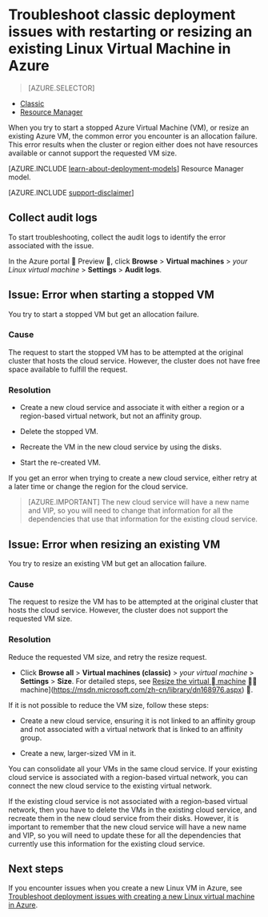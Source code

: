 <properties
   pageTitle="VM restarting or resizing issues | Microsoft Azure"
   description="Troubleshoot classic deployment issues with restarting or resizing an existing Linux Virtual Machine in Azure"
   services="virtual-machines-linux"
   documentationCenter=""
   authors="Deland-Han"
   manager="felixwu"
   editor=""
   tags="top-support-issue"/>

<tags
	ms.service="virtual-machines-linux"
	ms.date="06/16/2016"
	wacn.date=""/>

# Troubleshoot classic deployment issues with restarting or resizing an existing Linux Virtual Machine in Azure

> [AZURE.SELECTOR]
- [Classic](/documentation/articles/virtual-machines-linux-classic-restart-resize-error-troubleshooting/)
- [Resource Manager](/documentation/articles/virtual-machines-linux-restart-resize-error-troubleshooting/)

When you try to start a stopped Azure Virtual Machine (VM), or resize an existing Azure VM, the common error you encounter is an allocation failure. This error results when the cluster or region either does not have resources available or cannot support the requested VM size.

[AZURE.INCLUDE [learn-about-deployment-models](../includes/learn-about-deployment-models-classic-include.md)] Resource Manager model.

[AZURE.INCLUDE [support-disclaimer](../includes/support-disclaimer.md)]

## Collect audit logs

To start troubleshooting, collect the audit logs to identify the error associated with the issue.

In the Azure portal  Preview , click **Browse** > **Virtual machines** > _your Linux virtual machine_ > **Settings** > **Audit logs**.

## Issue: Error when starting a stopped VM

You try to start a stopped VM but get an allocation failure.

### Cause

The request to start the stopped VM has to be attempted at the original cluster that hosts the cloud service. However, the cluster does not have free space available to fulfill the request.

### Resolution

* Create a new cloud service and associate it with either a region or a region-based virtual network, but not an affinity group.

* Delete the stopped VM.

* Recreate the VM in the new cloud service by using the disks.

* Start the re-created VM.

If you get an error when trying to create a new cloud service, either retry at a later time or change the region for the cloud service.

> [AZURE.IMPORTANT] The new cloud service will have a new name and VIP, so you will need to change that information for all the dependencies that use that information for the existing cloud service.

## Issue: Error when resizing an existing VM

You try to resize an existing VM but get an allocation failure.

### Cause

The request to resize the VM has to be attempted at the original cluster that hosts the cloud service. However, the cluster does not support the requested VM size.

### Resolution

Reduce the requested VM size, and retry the resize request.

* Click **Browse all** > **Virtual machines (classic)** > _your virtual machine_ > **Settings** > **Size**. For detailed steps, see [Resize the virtual  machine](https://msdn.microsoft.com/library/dn168976.aspx)  machine](https://msdn.microsoft.com/zh-cn/library/dn168976.aspx) .

If it is not possible to reduce the VM size, follow these steps:

  * Create a new cloud service, ensuring it is not linked to an affinity group and not associated with a virtual network that is linked to an affinity group.

  * Create a new, larger-sized VM in it.

You can consolidate all your VMs in the same cloud service. If your existing cloud service is associated with a region-based virtual network, you can connect the new cloud service to the existing virtual network.

If the existing cloud service is not associated with a region-based virtual network, then you have to delete the VMs in the existing cloud service, and recreate them in the new cloud service from their disks. However, it is important to remember that the new cloud service will have a new name and VIP, so you will need to update these for all the dependencies that currently use this information for the existing cloud service.

## Next steps

If you encounter issues when you create a new Linux VM in Azure, see [Troubleshoot deployment issues with creating a new Linux virtual machine in Azure](/documentation/articles/virtual-machines-linux-troubleshoot-deployment-new-vm/).
